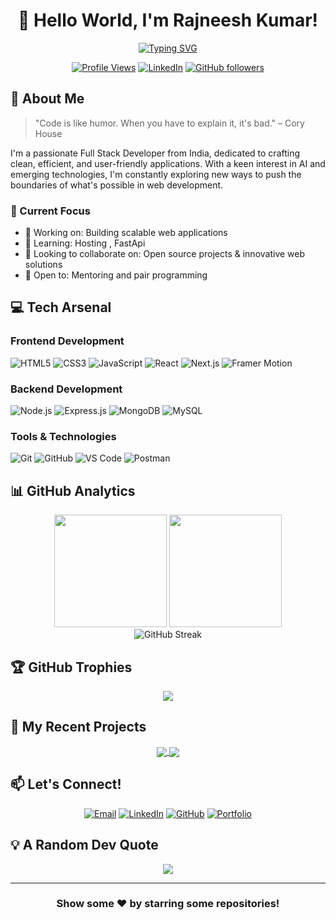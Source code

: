 # <div align="center">👋 Hello World, I'm Rajneesh Kumar! 

<div align="center">
  
[![Typing SVG](https://readme-typing-svg.demolab.com?font=Fira+Code&duration=3000&pause=1000&color=36BCF7FF&center=true&vCenter=true&width=435&lines=Full+Stack+Developer;AI+Enthusiast;Open+Source+Contributor;Always+Learning)](https://git.io/typing-svg)

[![Profile Views](https://komarev.com/ghpvc/?username=Rajneesh2223&style=for-the-badge&color=blue)](https://github.com/Rajneesh2223)
[![LinkedIn](https://img.shields.io/badge/LinkedIn-Connect-blue?style=for-the-badge&logo=linkedin)](https://www.linkedin.com/in/rajneesh-kumar-740674211/)
[![GitHub followers](https://img.shields.io/github/followers/Rajneesh2223?style=for-the-badge&logo=github)](https://github.com/Rajneesh2223)

</div>

## 🚀 About Me

> "Code is like humor. When you have to explain it, it's bad." – Cory House

I'm a passionate Full Stack Developer from India, dedicated to crafting clean, efficient, and user-friendly applications. With a keen interest in AI and emerging technologies, I'm constantly exploring new ways to push the boundaries of what's possible in web development.

### 🎯 Current Focus
- 🔭 Working on: Building scalable web applications
- 🌱 Learning: Hosting , FastApi 
- 👯 Looking to collaborate on: Open source projects & innovative web solutions
- 🤝 Open to: Mentoring and pair programming

## 💻 Tech Arsenal

### Frontend Development
![HTML5](https://img.shields.io/badge/HTML5-E34F26?style=for-the-badge&logo=html5&logoColor=white)
![CSS3](https://img.shields.io/badge/CSS3-1572B6?style=for-the-badge&logo=css3&logoColor=white)
![JavaScript](https://img.shields.io/badge/JavaScript-F7DF1E?style=for-the-badge&logo=javascript&logoColor=black)
![React](https://img.shields.io/badge/React-20232A?style=for-the-badge&logo=react&logoColor=61DAFB)
![Next.js](https://img.shields.io/badge/Next.js-000000?style=for-the-badge&logo=nextdotjs&logoColor=white)
![Framer Motion](https://img.shields.io/badge/Framer_Motion-0055FF?style=for-the-badge&logo=framer&logoColor=white)

### Backend Development
![Node.js](https://img.shields.io/badge/Node.js-339933?style=for-the-badge&logo=nodedotjs&logoColor=white)
![Express.js](https://img.shields.io/badge/Express.js-000000?style=for-the-badge&logo=express&logoColor=white)
![MongoDB](https://img.shields.io/badge/MongoDB-47A248?style=for-the-badge&logo=mongodb&logoColor=white)
![MySQL](https://img.shields.io/badge/MySQL-4479A1?style=for-the-badge&logo=mysql&logoColor=white)

### Tools & Technologies
![Git](https://img.shields.io/badge/Git-F05032?style=for-the-badge&logo=git&logoColor=white)
![GitHub](https://img.shields.io/badge/GitHub-181717?style=for-the-badge&logo=github&logoColor=white)
![VS Code](https://img.shields.io/badge/VS_Code-007ACC?style=for-the-badge&logo=visual-studio-code&logoColor=white)
![Postman](https://img.shields.io/badge/Postman-FF6C37?style=for-the-badge&logo=postman&logoColor=white)

## 📊 GitHub Analytics

<div align="center">
  <img height="180em" src="https://github-readme-stats.vercel.app/api?username=Rajneesh2223&show_icons=true&theme=tokyonight&include_all_commits=true&count_private=true"/>
  <img height="180em" src="https://github-readme-stats.vercel.app/api/top-langs/?username=Rajneesh2223&layout=compact&langs_count=8&theme=tokyonight"/>
</div>

<div align="center">
  <img src="https://github-readme-streak-stats.herokuapp.com/?user=Rajneesh2223&theme=tokyonight" alt="GitHub Streak"/>
</div>

## 🏆 GitHub Trophies
<div align="center">
  <img src="https://github-profile-trophy.vercel.app/?username=Rajneesh2223&theme=onestar&no-frame=true&column=7&margin-w=15&margin-h=15" />
</div>

## 🎨 My Recent Projects

<div align="center">
  <a href="https://github.com/Rajneesh2223/project1">
    <img align="center" src="https://github-readme-stats.vercel.app/api/pin/?username=Rajneesh2223&repo=project1&theme=tokyonight" />
  </a>
  <a href="https://github.com/Rajneesh2223/project2">
    <img align="center" src="https://github-readme-stats.vercel.app/api/pin/?username=Rajneesh2223&repo=project2&theme=tokyonight" />
  </a>
</div>

## 📫 Let's Connect!

<div align="center">
  
[![Email](https://img.shields.io/badge/Email-D14836?style=for-the-badge&logo=gmail&logoColor=white)](mailto:rajneeshkumar@example.com)
[![LinkedIn](https://img.shields.io/badge/LinkedIn-0077B5?style=for-the-badge&logo=linkedin&logoColor=white)](https://www.linkedin.com/in/rajneesh-kumar-740674211/)
[![GitHub](https://img.shields.io/badge/GitHub-100000?style=for-the-badge&logo=github&logoColor=white)](https://github.com/Rajneesh2223)
[![Portfolio](https://img.shields.io/badge/Portfolio-FF7139?style=for-the-badge&logo=Firefox-Browser&logoColor=white)](https://your-portfolio-url.com)

</div>

## 💡 A Random Dev Quote
<div align="center">

![](https://quotes-github-readme.vercel.app/api?type=horizontal&theme=tokyonight)

</div>

---
<div align="center">
  
### Show some ❤️ by starring some repositories!

</div>

